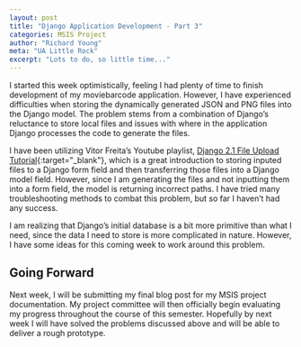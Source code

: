 ```yaml
---
layout: post
title: "Django Application Development - Part 3"
categories: MSIS Project
author: "Richard Young"
meta: "UA Little Rock"
excerpt: "Lots to do, so little time..."
---
```


I started this week optimistically, feeling I had plenty of time to finish development of my moviebarcode application. However, I have experienced difficulties when storing the dynamically generated JSON and PNG files into the Django model. The problem stems from a combination of Django’s reluctance to store local files and issues with where in the application Django processes the code to generate the files.

I have been utilizing Vitor Freita’s Youtube playlist, [Django 2.1 File Upload Tutorial](https://www.youtube.com/watch?v=Zx09vcYq1oc&list=PLLxk3TkuAYnpm24Ma1XenNeq1oxxRcYFT){:target="_blank"}, which is a great introduction to storing inputed files to a Django form field and then transferring those files into a Django model field. However, since I am generating the files and not inputting them into a form field, the model is returning incorrect paths. I have tried many troubleshooting methods to combat this problem, but so far I haven’t had any success. 

I am realizing that Django’s initial database is a bit more primitive than what I need, since the data I need to store is more complicated in nature. However, I have some ideas for this coming week to work around this problem.

## Going Forward
Next week, I will be submitting my final blog post for my MSIS project documentation. My project committee will then officially begin evaluating my progress throughout the course of this semester. Hopefully by next week I will have solved the problems discussed above and will be able to deliver a rough prototype.